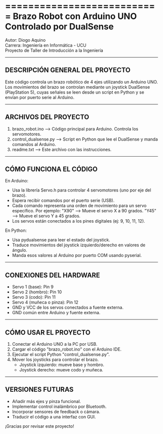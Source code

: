 ===========================
Brazo Robot con Arduino UNO
Controlado por DualSense
===========================

Autor: Diogo Aquino  
Carrera: Ingeniería en Informática - UCU  
Proyecto de Taller de Introducción a la Ingeniería

------------------------------------
DESCRIPCIÓN GENERAL DEL PROYECTO
------------------------------------

Este código controla un brazo robótico de 4 ejes utilizando un Arduino UNO.
Los movimientos del brazo se controlan mediante un joystick DualSense (PlayStation 5),
cuyas señales se leen desde un script en Python y se envían por puerto serie al Arduino.

--------------------
ARCHIVOS DEL PROYECTO
--------------------

1) brazo_robot.ino --> Código principal para Arduino. Controla los servomotores.
2) control_dualsense.py --> Script en Python que lee el DualSense y manda comandos al Arduino.
3) readme.txt --> Este archivo con las instrucciones.

----------------------
CÓMO FUNCIONA EL CÓDIGO
----------------------

En Arduino:

- Usa la librería Servo.h para controlar 4 servomotores (uno por eje del brazo).
- Espera recibir comandos por el puerto serie (USB).
- Cada comando representa una orden de movimiento para un servo específico.
  Por ejemplo:
     "X90" --> Mueve el servo X a 90 grados.
     "Y45" --> Mueve el servo Y a 45 grados.
- Los servos están conectados a los pines digitales (ej: 9, 10, 11, 12).

En Python:

- Usa pydualsense para leer el estado del joystick.
- Traduce movimientos del joystick izquierdo/derecho en valores de ángulo.
- Manda esos valores al Arduino por puerto COM usando pyserial.

-------------------------
CONEXIONES DEL HARDWARE
-------------------------

- Servo 1 (base): Pin 9
- Servo 2 (hombro): Pin 10
- Servo 3 (codo): Pin 11
- Servo 4 (muñeca o pinza): Pin 12
- GND y VCC de los servos conectados a fuente externa.
- GND común entre Arduino y fuente externa.

--------------------------
CÓMO USAR EL PROYECTO
--------------------------

1. Conectar el Arduino UNO a la PC por USB.
2. Cargar el código "brazo_robot.ino" con el Arduino IDE.
3. Ejecutar el script Python "control_dualsense.py".
4. Mover los joysticks para controlar el brazo.
   - Joystick izquierdo: mueve base y hombro.
   - Joystick derecho: mueve codo y muñeca.

---------------------
VERSIONES FUTURAS
---------------------

- Añadir más ejes y pinza funcional.
- Implementar control inalámbrico por Bluetooth.
- Incorporar sensores de feedback o cámara.
- Traducir el código a una interfaz con GUI.

¡Gracias por revisar este proyecto!
